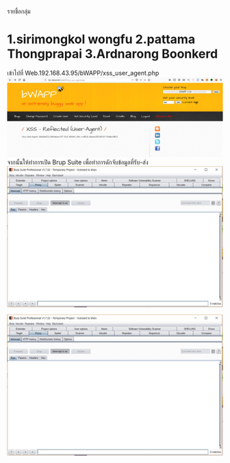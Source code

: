 รายชื่อกลุ่ม 

1.sirimongkol wongfu
2.pattama Thongprapai
3.Ardnarong Boonkerd
=========================

เข้าไปที่ Web.192.168.43.95/bWAPP/xss_user_agent.php
![GitHub_Logo](/Pic/messageImage_1567830235503.jpg)
จากนั้นให้ทำการเปิด Brup Suite เพื่อทำการดักจับข้อมูลที่รับ-ส่ง
![GitHub_Logo](/Pic/messageImage_1567830255952.jpg)

![GitHub_Logo](/Pic/messageImage_1567830255952.jpg)
